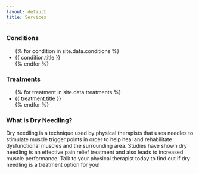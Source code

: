```yaml
---
layout: default
title: Services
---
```


<section>
  <h3>Conditions</h3>

  <ul>
    {% for condition in site.data.conditions %}
      <li>{{ condition.title }}</li>
    {% endfor %}
  </ul>
</section>

<section>
  <h3>Treatments</h3>

  <ul>
    {% for treatment in site.data.treatments %}
      <li>{{ treatment.title }}</li>
    {% endfor %}
  </ul>
</section>

<section>
  <h3>What is Dry Needling?</h3>

  <p>
    Dry needling is a technique used by physical therapists that uses needles to stimulate muscle trigger points in order to help heal and rehabilitate dysfunctional muscles and the surrounding area. Studies have shown dry needling is an effective pain relief treatment and also leads to increased muscle performance. Talk to your physical therapist today to find out if dry needling is a treatment option for you!
  </p>
</section>